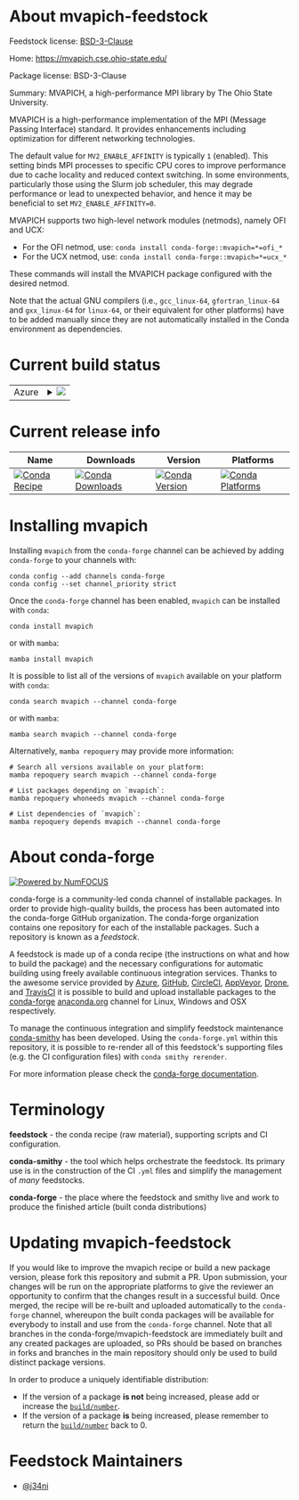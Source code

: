 About mvapich-feedstock
=======================

Feedstock license: [BSD-3-Clause](https://github.com/conda-forge/mvapich-feedstock/blob/main/LICENSE.txt)

Home: https://mvapich.cse.ohio-state.edu/

Package license: BSD-3-Clause

Summary: MVAPICH, a high-performance MPI library by The Ohio State University.

MVAPICH is a high-performance implementation of the MPI (Message Passing Interface) standard.
It provides enhancements including optimization for different networking technologies.


The default value for `MV2_ENABLE_AFFINITY` is typically `1` (enabled). This setting binds MPI processes
to specific CPU cores to improve performance due to cache locality and reduced context switching.
In some environments, particularly those using the Slurm job scheduler, this may degrade performance
or lead to unexpected behavior, and hence it may be beneficial to set `MV2_ENABLE_AFFINITY=0`.


MVAPICH supports two high-level network modules (netmods), namely OFI and UCX:
- For the OFI netmod, use: `conda install conda-forge::mvapich=*=ofi_*`
- For the UCX netmod, use: `conda install conda-forge::mvapich=*=ucx_*`

These commands will install the MVAPICH package configured with the desired netmod.


Note that the actual GNU compilers (i.e., `gcc_linux-64`, `gfortran_linux-64` and `gxx_linux-64` for `linux-64`, or
their equivalent for other platforms) have to be added manually since they are not automatically installed in the Conda
environment as dependencies.


Current build status
====================


<table>
    
  <tr>
    <td>Azure</td>
    <td>
      <details>
        <summary>
          <a href="https://dev.azure.com/conda-forge/feedstock-builds/_build/latest?definitionId=23590&branchName=main">
            <img src="https://dev.azure.com/conda-forge/feedstock-builds/_apis/build/status/mvapich-feedstock?branchName=main">
          </a>
        </summary>
        <table>
          <thead><tr><th>Variant</th><th>Status</th></tr></thead>
          <tbody><tr>
              <td>linux_64_netmodofi</td>
              <td>
                <a href="https://dev.azure.com/conda-forge/feedstock-builds/_build/latest?definitionId=23590&branchName=main">
                  <img src="https://dev.azure.com/conda-forge/feedstock-builds/_apis/build/status/mvapich-feedstock?branchName=main&jobName=linux&configuration=linux%20linux_64_netmodofi" alt="variant">
                </a>
              </td>
            </tr><tr>
              <td>linux_64_netmoducx</td>
              <td>
                <a href="https://dev.azure.com/conda-forge/feedstock-builds/_build/latest?definitionId=23590&branchName=main">
                  <img src="https://dev.azure.com/conda-forge/feedstock-builds/_apis/build/status/mvapich-feedstock?branchName=main&jobName=linux&configuration=linux%20linux_64_netmoducx" alt="variant">
                </a>
              </td>
            </tr><tr>
              <td>linux_aarch64_netmodofi</td>
              <td>
                <a href="https://dev.azure.com/conda-forge/feedstock-builds/_build/latest?definitionId=23590&branchName=main">
                  <img src="https://dev.azure.com/conda-forge/feedstock-builds/_apis/build/status/mvapich-feedstock?branchName=main&jobName=linux&configuration=linux%20linux_aarch64_netmodofi" alt="variant">
                </a>
              </td>
            </tr><tr>
              <td>linux_aarch64_netmoducx</td>
              <td>
                <a href="https://dev.azure.com/conda-forge/feedstock-builds/_build/latest?definitionId=23590&branchName=main">
                  <img src="https://dev.azure.com/conda-forge/feedstock-builds/_apis/build/status/mvapich-feedstock?branchName=main&jobName=linux&configuration=linux%20linux_aarch64_netmoducx" alt="variant">
                </a>
              </td>
            </tr><tr>
              <td>linux_ppc64le_netmodofi</td>
              <td>
                <a href="https://dev.azure.com/conda-forge/feedstock-builds/_build/latest?definitionId=23590&branchName=main">
                  <img src="https://dev.azure.com/conda-forge/feedstock-builds/_apis/build/status/mvapich-feedstock?branchName=main&jobName=linux&configuration=linux%20linux_ppc64le_netmodofi" alt="variant">
                </a>
              </td>
            </tr><tr>
              <td>linux_ppc64le_netmoducx</td>
              <td>
                <a href="https://dev.azure.com/conda-forge/feedstock-builds/_build/latest?definitionId=23590&branchName=main">
                  <img src="https://dev.azure.com/conda-forge/feedstock-builds/_apis/build/status/mvapich-feedstock?branchName=main&jobName=linux&configuration=linux%20linux_ppc64le_netmoducx" alt="variant">
                </a>
              </td>
            </tr>
          </tbody>
        </table>
      </details>
    </td>
  </tr>
</table>

Current release info
====================

| Name | Downloads | Version | Platforms |
| --- | --- | --- | --- |
| [![Conda Recipe](https://img.shields.io/badge/recipe-mvapich-green.svg)](https://anaconda.org/conda-forge/mvapich) | [![Conda Downloads](https://img.shields.io/conda/dn/conda-forge/mvapich.svg)](https://anaconda.org/conda-forge/mvapich) | [![Conda Version](https://img.shields.io/conda/vn/conda-forge/mvapich.svg)](https://anaconda.org/conda-forge/mvapich) | [![Conda Platforms](https://img.shields.io/conda/pn/conda-forge/mvapich.svg)](https://anaconda.org/conda-forge/mvapich) |

Installing mvapich
==================

Installing `mvapich` from the `conda-forge` channel can be achieved by adding `conda-forge` to your channels with:

```
conda config --add channels conda-forge
conda config --set channel_priority strict
```

Once the `conda-forge` channel has been enabled, `mvapich` can be installed with `conda`:

```
conda install mvapich
```

or with `mamba`:

```
mamba install mvapich
```

It is possible to list all of the versions of `mvapich` available on your platform with `conda`:

```
conda search mvapich --channel conda-forge
```

or with `mamba`:

```
mamba search mvapich --channel conda-forge
```

Alternatively, `mamba repoquery` may provide more information:

```
# Search all versions available on your platform:
mamba repoquery search mvapich --channel conda-forge

# List packages depending on `mvapich`:
mamba repoquery whoneeds mvapich --channel conda-forge

# List dependencies of `mvapich`:
mamba repoquery depends mvapich --channel conda-forge
```


About conda-forge
=================

[![Powered by
NumFOCUS](https://img.shields.io/badge/powered%20by-NumFOCUS-orange.svg?style=flat&colorA=E1523D&colorB=007D8A)](https://numfocus.org)

conda-forge is a community-led conda channel of installable packages.
In order to provide high-quality builds, the process has been automated into the
conda-forge GitHub organization. The conda-forge organization contains one repository
for each of the installable packages. Such a repository is known as a *feedstock*.

A feedstock is made up of a conda recipe (the instructions on what and how to build
the package) and the necessary configurations for automatic building using freely
available continuous integration services. Thanks to the awesome service provided by
[Azure](https://azure.microsoft.com/en-us/services/devops/), [GitHub](https://github.com/),
[CircleCI](https://circleci.com/), [AppVeyor](https://www.appveyor.com/),
[Drone](https://cloud.drone.io/welcome), and [TravisCI](https://travis-ci.com/)
it is possible to build and upload installable packages to the
[conda-forge](https://anaconda.org/conda-forge) [anaconda.org](https://anaconda.org/)
channel for Linux, Windows and OSX respectively.

To manage the continuous integration and simplify feedstock maintenance
[conda-smithy](https://github.com/conda-forge/conda-smithy) has been developed.
Using the ``conda-forge.yml`` within this repository, it is possible to re-render all of
this feedstock's supporting files (e.g. the CI configuration files) with ``conda smithy rerender``.

For more information please check the [conda-forge documentation](https://conda-forge.org/docs/).

Terminology
===========

**feedstock** - the conda recipe (raw material), supporting scripts and CI configuration.

**conda-smithy** - the tool which helps orchestrate the feedstock.
                   Its primary use is in the construction of the CI ``.yml`` files
                   and simplify the management of *many* feedstocks.

**conda-forge** - the place where the feedstock and smithy live and work to
                  produce the finished article (built conda distributions)


Updating mvapich-feedstock
==========================

If you would like to improve the mvapich recipe or build a new
package version, please fork this repository and submit a PR. Upon submission,
your changes will be run on the appropriate platforms to give the reviewer an
opportunity to confirm that the changes result in a successful build. Once
merged, the recipe will be re-built and uploaded automatically to the
`conda-forge` channel, whereupon the built conda packages will be available for
everybody to install and use from the `conda-forge` channel.
Note that all branches in the conda-forge/mvapich-feedstock are
immediately built and any created packages are uploaded, so PRs should be based
on branches in forks and branches in the main repository should only be used to
build distinct package versions.

In order to produce a uniquely identifiable distribution:
 * If the version of a package **is not** being increased, please add or increase
   the [``build/number``](https://docs.conda.io/projects/conda-build/en/latest/resources/define-metadata.html#build-number-and-string).
 * If the version of a package **is** being increased, please remember to return
   the [``build/number``](https://docs.conda.io/projects/conda-build/en/latest/resources/define-metadata.html#build-number-and-string)
   back to 0.

Feedstock Maintainers
=====================

* [@j34ni](https://github.com/j34ni/)

